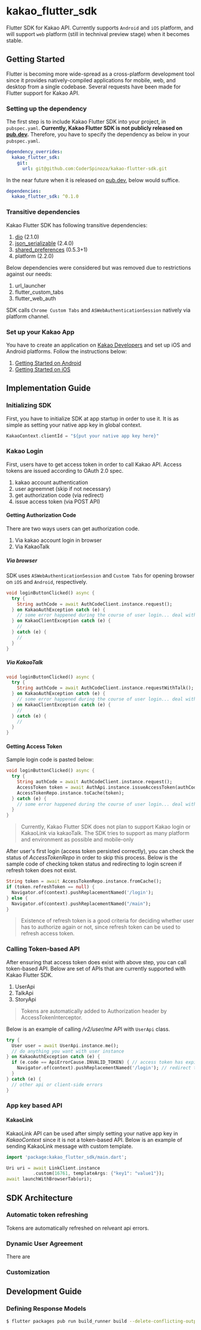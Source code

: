 # kakao_flutter_sdk

Flutter SDK for Kakao API.
Currently supports `Android` and `iOS` platform, and will support `web` platform (still in technival preview stage) when it becomes stable.

## Getting Started

Flutter is becoming more wide-spread as a cross-platform development tool since it provides natively-compiled applications for mobile, web, and desktop from a single codebase.
Several requests have been made for Flutter support for Kakao API.

### Setting up the dependency

The first step is to include Kakao Flutter SDK into your project, in `pubspec.yaml`.
**Currently, Kakao Flutter SDK is not publicly released on [pub.dev](https://pub.dev).**
Therefore, you have to specify the dependency as below in your `pubspec.yaml`.

```yaml
dependency_overrides:
  kakao_flutter_sdk:
    git:
      url: git@github.com:CoderSpinoza/kakao-flutter-sdk.git
```

In the near future when it is released on [pub.dev](https://pub.dev), below would suffice.

```yaml
dependencies:
  kakao_flutter_sdk: ^0.1.0
```

### Transitive dependencies

Kakao Flutter SDK has following transitive dependencies:

1. [dio](https://pub.dev/packages/dio) (2.1.0)
1. [json_serializable](https://pub.dev/packages/json_serializable) (2.4.0)
1. [shared_preferences](https://pub.dev/packages/shared_preferences) (0.5.3+1)
1. platform (2.2.0)

Below dependencies were considered but was removed due to restrictions against our needs:

1. url_launcher
1. flutter_custom_tabs
1. flutter_web_auth

SDK calls `Chrome Custom Tabs` and `ASWebAuthenticationSession` natively via platform channel.

### Set up your Kakao App

You have to create an application on [Kakao Developers](https://developers.kakao.com) and set up iOS and Android platforms.
Follow the instructions below:

1. [Getting Started on Android](https://developers.kakao.com/docs/android/getting-started)
1. [Getting Started on iOS](https://developers.kakao.com/docs/ios/getting-started)

## Implementation Guide

### Initializing SDK

First, you have to initialize SDK at app startup in order to use it. It is as simple as setting your native app key in global context.

```dart
KakaoContext.clientId = "${put your native app key here}"
```

### Kakao Login

First, users have to get access token in order to call Kakao API. Access tokens are issued according to OAuth 2.0 spec.

1. kakao account authentication
1. user agreemnet (skip if not necessary)
1. get authorization code (via redirect)
1. issue access token (via POST API)

#### Getting Authorization Code

There are two ways users can get authorization code.

1. Via kakao account login in browser
1. Via KakaoTalk

##### Via browser

SDK uses `ASWebAuthenticationSession` and `Custom Tabs` for opening browser on `iOS` and `Android`, respectively.

```dart
void loginButtonClicked() async {
  try {
    String authCode = await AuthCodeClient.instance.request();
  } on KakaoAuthException catch (e) {
    // some error happened during the course of user login... deal with it.
  } on KakaoClientException catch (e) {
    //
  } catch (e) {
    //
  }
}
```

##### Via KakaoTalk

```dart
void loginButtonClicked() async {
  try {
    String authCode = await AuthCodeClient.instance.requestWithTalk();
  } on KakaoAuthException catch (e) {
    // some error happened during the course of user login... deal with it.
  } on KakaoClientException catch (e) {
    //
  } catch (e) {
    //
  }
}
```

#### Getting Access Token

Sample login code is pasted below:

```dart
void loginButtonClicked() async {
  try {
    String authCode = await AuthCodeClient.instance.request();
    AccessToken token = await AuthApi.instance.issueAccessToken(authCode);
    AccessTokenRepo.instance.toCache(token);
  } catch (e) {
    // some error happened during the course of user login... deal with it.
  }
}
```

> Currently, Kakao Flutter SDK does not plan to support Kakao login or KakaoLink via kakaoTalk.
> The SDK tries to support as many platform and environment as possible and mobile-only

After user's first login (access token persisted correctly), you can check the status of _AccessTokenRepo_ in order to skip this process.
Below is the sample code of checking token status and redirecting to login screen if refresh token does not exist.

```dart
String token = await AccessTokenRepo.instance.fromCache();
if (token.refreshToken == null) {
  Navigator.of(context).pushReplacementNamed('/login');
} else {
  Navigator.of(context).pushReplacementNamed("/main");
}
```

> Existence of refresh token is a good criteria for deciding whether user has to authorize again or not, since refresh token can be used to refresh access token.

### Calling Token-based API

After ensuring that access token does exist with above step, you can call token-based API.
Below are set of APIs that are currently supported with Kakao Flutter SDK.

1. UserApi
1. TalkApi
1. StoryApi

> Tokens are automatically added to Authorization header by AccessTokenInterceptor.

Below is an example of calling _/v2/user/me_ API with `UserApi` class.

```dart
try {
  User user = await UserApi.instance.me();
  // do anything you want with user instance
} on KakaoAuthException catch (e) {
  if (e.code == ApiErrorCause.INVALID_TOKEN) { // access token has expired and cannot be refrsehd. access tokens are already cleared here
    Navigator.of(context).pushReplacementNamed('/login'); // redirect to login page
  }
} catch (e) {
  // other api or client-side errors
}
```

### App key based API

#### KakaoLink

KakaoLink API can be used after simply setting your native app key in _KakaoContext_ since it is not a token-based API.
Below is an example of sending KakaoLink message with custom template.

```dart
import 'package:kakao_flutter_sdk/main.dart';

Uri uri = await LinkClient.instance
          .custom(16761, templateArgs: {"key1": "value1"});
await launchWithBrowserTab(uri);
```

## SDK Architecture

### Automatic token refreshing

Tokens are automatically refreshed on relveant api errors.

### Dynamic User Agreement

There are

### Customization

## Development Guide

### Defining Response Models

```sh
$ flutter packages pub run build_runner build --delete-conflicting-outputs
```
